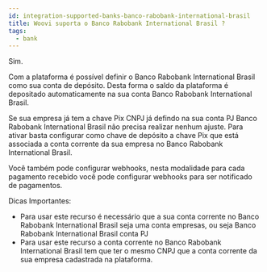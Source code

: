 ```yaml
---
id: integration-supported-banks-banco-rabobank-international-brasil
title: Woovi suporta o Banco Rabobank International Brasil ?
tags:
  - bank
---
```


Sim.

Com a plataforma é possível definir o Banco Rabobank International Brasil como sua conta de depósito. Desta forma o saldo da plataforma é depositado automaticamente na sua conta Banco Rabobank International Brasil.

Se sua empresa já tem a chave Pix CNPJ já defindo na sua conta PJ Banco Rabobank International Brasil não precisa realizar nenhum ajuste. Para ativar basta configurar como chave de depósito a chave Pix que está associada a conta corrente da sua empresa no Banco Rabobank International Brasil.

Você também pode configurar webhooks, nesta modalidade para cada pagamento recebido você pode configurar webhooks para ser notificado de pagamentos.

Dicas Importantes:

- Para usar este recurso é necessário que a sua conta corrente no Banco Rabobank International Brasil seja uma conta empresas, ou seja Banco Rabobank International Brasil conta PJ
- Para usar este recurso a conta corrente no Banco Rabobank International Brasil tem que ter o mesmo CNPJ que a conta corrente da sua empresa cadastrada na plataforma.
